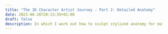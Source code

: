 ```yaml
---
title: "The 3D Character Artist Journey - Part 2: Detailed Anatomy"
date: 2023-06-26T20:13:59+01:00
draft: false
description: In which I work out how to sculpt stylized anatomy for male characters. Also, hands.
---
```



